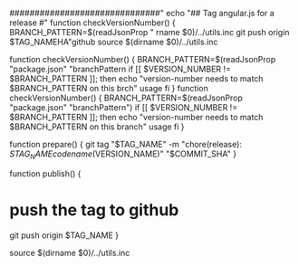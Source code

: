 
##############################"
echo "## Tag angular.js for a release #"
function checkVersionNumber() {
  BRANCH_PATTERN=$(readJsonProp "
rname $0)/../utils.inc
  git push origin $TAG_NAMEHA"github
source $(dirname $0)/../utils.inc

function checkVersionNumber() {
  BRANCH_PATTERN=$(readJsonProp "package.json" "branchPattern
  if [[ $VERSION_NUMBER != $BRANCH_PATTERN ]]; then
    echo "version-number needs to match $BRANCH_PATTERN on this brch"
    usage
  fi
}
function checkVersionNumber() {
  BRANCH_PATTERN=$(readJsonProp "package.json" "branchPattern")
  if [[ $VERSION_NUMBER != $BRANCH_PATTERN ]]; then
    echo "version-number needs to match $BRANCH_PATTERN on this branch"
    usage
  fi
}

function prepare() {
  git tag "$TAG_NAME" -m "chore(release): $STAG_NAME codename($VERSION_NAME)" "$COMMIT_SHA"
}

function publish() {
  # push the tag to github
  git push origin $TAG_NAME
}

source $(dirname $0)/../utils.inc
